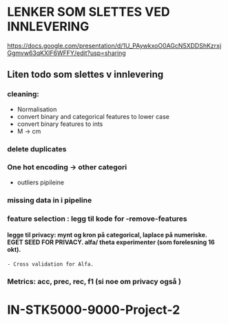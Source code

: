 
# LENKER SOM SLETTES VED INNLEVERING 
https://docs.google.com/presentation/d/1U_PAywkxoO0AGcN5XDDShKzrxjGgmvw63qKXIF6WFFY/edit?usp=sharing

## Liten todo som slettes v innlevering 
### cleaning: 
- Normalisation
 - convert binary and categorical features to lower case 
 - convert binary features to ints
- M -> cm 
### delete duplicates 
### One hot encoding -> other categori
- outliers pipileine
### missing data in i pipeline 
### feature selection : legg til kode for -remove-features

#### legge til privacy: mynt og kron på categorical, laplace på numeriske. EGET SEED FOR PRIVACY. alfa/ theta experimenter (som forelesning 16 okt). 
    - Cross validation for Alfa. 
### Metrics: acc, prec, rec, f1 (si noe om privacy også ) 

# IN-STK5000-9000-Project-2


